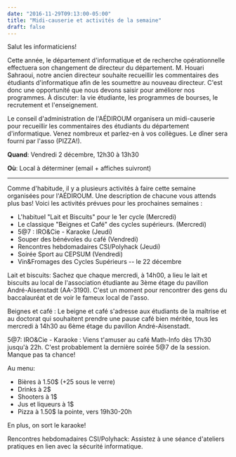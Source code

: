 ```yaml
---
date: "2016-11-29T09:13:00-05:00"
title: "Midi-causerie et activités de la semaine"
draft: false
---
```


Salut les informaticiens!

Cette année, le département d'informatique et de recherche opérationnelle effectuera son changement de directeur du département.
M. Houari Sahraoui, notre ancien directeur souhaite recueillir les commentaires des étudiants d'informatique afin de les soumettre au nouveau directeur.
C'est donc une opportunité que nous devons saisir pour améliorer nos programmes.
À discuter: la vie étudiante, les programmes de bourses, le recrutement et l'enseignement.

Le conseil d'administration de l'AÉDIROUM organisera un midi-causerie pour recueillir les commentaires des étudiants du département d'informatique.
Venez nombreux et parlez-en à vos collègues.
Le dîner sera fourni par l'asso (PIZZA!).

**Quand**: Vendredi 2 décembre, 12h30 à 13h30

**Où**: Local à déterminer (email + affiches suivront)

---------------------------------------------------

Comme d'habitude, il y a plusieurs activités à faire cette semaine organisées pour l'AÉDIROUM.
Une description de chacune vous attends plus bas!
Voici les activités prévues pour les prochaines semaines :

* L'habituel "Lait et Biscuits" pour le 1er cycle (Mercredi)
* Le classique "Beignes et Café" des cycles supérieurs. (Mercredi)
* 5@7 : IRO&Cie - Karaoke (Jeudi)
* Souper des bénévoles du café (Vendredi)
* Rencontres hebdomadaires CSI/Polyhack (Jeudi)
* Soirée Sport au CEPSUM (Vendredi)
* Vin&Fromages des Cycles Supérieurs -- le 22 décembre

Lait et biscuits: Sachez que chaque mercredi, à 14h00, a lieu le lait et biscuits au local de l'association étudiante au 3ème étage du pavillon André-Aisenstadt (AA-3190).
C'est un moment pour rencontrer des gens du baccalauréat et de voir le fameux local de l'asso.

Beignes et café : Le beigne et café s'adresse aux étudiants de la maîtrise et au doctorat qui souhaitent prendre une pause café bien méritée, tous les mercredi à 14h30 au 6ème étage du pavillon André-Aisenstadt.

5@7: IRO&Cie - Karaoke : Viens t'amuser au café Math-Info dès 17h30 jusqu'à 22h.
C'est probablement la dernière soirée 5@7 de la session.
Manque pas ta chance!

Au menu:

* Bières à 1.50$ (+25 sous le verre)
* Drinks à 2$
* Shooters à 1$
* Jus et liqueurs à 1$
* Pizza à 1.50$ la pointe, vers 19h30-20h

En plus, on sort le karaoke!

Rencontres hebdomadaires CSI/Polyhack:
Assistez à une séance d'ateliers pratiques en lien avec la sécurité informatique.
